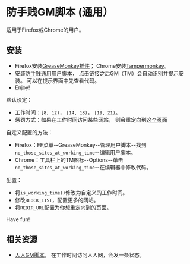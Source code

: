 # 防手贱GM脚本 (通用）

适用于Firefox或Chrome的用户。

## 安装

   * Firefox安装[GreaseMonkey插件](https://addons.mozilla.org/en-US/firefox/addon/greasemonkey/)；
   Chrome安装[Tampermonkey](https://chrome.google.com/webstore/detail/tampermonkey/dhdgffkkebhmkfjojejmpbldmpobfkfo)。
   * 安装[防手贱通用用户脚本](https://github.com/hupili/userscripts/raw/master/no_those_sites_at_working_time.user.js)，
   点击链接之后GM（TM）会自动识别并提示安装。
   可以在提示界面中先查看代码。
   * Enjoy!

默认设定：

   * 工作时间：`[8, 12)`， `[14, 18)`， `[19, 21)`。
   * 惩罚方式：如果在工作时间访问某些网站，
   则会重定向到[这个页面](https://github.com/hupili/blog/blob/master/pages/stop-time-leecher.md)

自定义配置的方法：

   * Firefox：FF菜单--GreaseMonkey--管理用户脚本--找到`no_those_sites_at_working_time`--编辑用户脚本。
   * Chrome：工具栏上的TM图标--Options--单击`no_those_sites_at_working_time`--在编辑器中修改代码。

配置：

   * 将`is_working_time()`修改为自定义的工作时间。
   * 修改`BLOCK_LIST`，配置更多的网站。
   * 将`REDIR_URL`配置为你想重定向到的页面。

Have fun!

## 相关资源

   * [人人GM脚本](https://github.com/hupili/userscripts/blob/master/doc/stop-time-leecher.md)，
   在工作时间访问人人网，会发一条状态。
